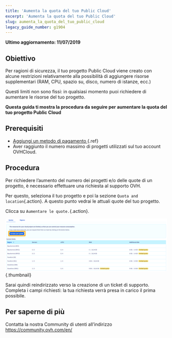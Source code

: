 ```yaml
---
title: 'Aumenta la quota del tuo Public Cloud'
excerpt: 'Aumenta la quota del tuo Public Cloud'
slug: aumenta_la_quota_del_tuo_public_cloud
legacy_guide_number: g1904
---
```


**Ultimo aggiornamento: 11/07/2019**

## Obiettivo

Per ragioni di sicurezza, il tuo progetto Public Cloud viene creato con alcune restrizioni relativamente alla possibilità di aggiungere risorse supplementari (RAM, CPU, spazio su, disco, numero di istanze, ecc.)

Questi limiti non sono fissi: in qualsiasi momento puoi richiedere di aumentare le risorse del tuo progetto. 

**Questa guida ti mostra la procedura da seguire per aumentare la quota del tuo progetto Public Cloud**


## Prerequisiti

- [Aggiungi un metodo di pagamento ](https://docs.ovh.com/it/public-cloud/aggiungi_una_modalita_di_pagamento/){.ref}
- Aver raggiunto il numero massimo di progetti utilizzati sul tuo account OVHCloud. 

## Procedura

Per richiedere l’aumento del numero dei progetti e/o delle quote di un progetto, è necessario effettuare una richiesta al supporto OVH.

Per questo, seleziona il tuo progetto e poi la sezione `Quota and location`{.action}. A questo punto vedrai le attuali quote del tuo progetto.

Clicca su `Aumentare le quote.`{.action}.

![raise-pci-quota](images/raisepciquota2021b.png){.thumbnail}

Sarai quindi reindirizzato verso la creazione di un ticket di supporto. Completa i campi richiesti: la tua richiesta verrà presa in carico il prima possibile.

## Per saperne di più

Contatta la nostra Community di utenti all’indirizzo <https://community.ovh.com/en/>